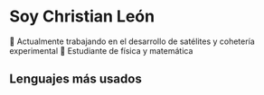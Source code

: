 # Soy Christian León

🔭 Actualmente trabajando en el desarrollo de satélites y cohetería experimental
🌱 Estudiante de física y matemática


<!--## 📊 Estadísticas de GitHub -->
<!--![Estadísticas](https://github-readme-stats.vercel.app/api?username=ChristianLeon1&show_icons=true&theme=radical)-->

## Lenguajes más usados
<!--![Top Langs](https://github-readme-stats.vercel.app/api/top-langs/?username=ChristianLeon1&layout=compact&theme=dark)-->
